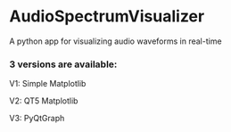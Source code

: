 # AudioSpectrumVisualizer
A python app for visualizing audio waveforms in real-time

### 3 versions are available:

V1: Simple Matplotlib

V2: QT5 Matplotlib

V3: PyQtGraph
